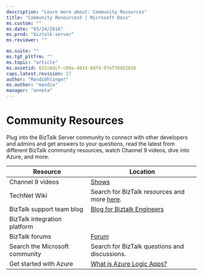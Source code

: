 ```yaml
---
description: "Learn more about: Community Resources"
title: "Community Resources5 | Microsoft Docs"
ms.custom: ""
ms.date: "03/24/2016"
ms.prod: "biztalk-server"
ms.reviewer: ""

ms.suite: ""
ms.tgt_pltfrm: ""
ms.topic: "article"
ms.assetid: 632c6dcf-c60a-4914-8df4-97ef76d22b16
caps.latest.revision: 17
author: "MandiOhlinger"
ms.author: "mandia"
manager: "anneta"
---
```

# Community Resources
Plug into the BizTalk Server community to connect with other developers and admins and get answers to your questions, read the latest from different BizTalk community resources, watch Channel 9 videos, dive into Azure, and more.

|Resource|Location|
|--------------|--------------|
|Channel 9 videos|[Shows](/shows/)|
|TechNet Wiki|Search for BizTalk resources and more [here](https://social.technet.microsoft.com/wiki).|
|BizTalk support team blog|[Blog for Biztalk Engineers](/archive/blogs/biztalkcpr/)|
|BizTalk integration platform| |
|BizTalk forums|[Forum](https://social.msdn.microsoft.com/Forums/home?forum=biztalkgeneral)|
|Search the Microsoft community|Search for BizTalk questions and discussions.|
|Get started with Azure|[What is Azure Logic Apps?](/azure/logic-apps/logic-apps-overview)|
